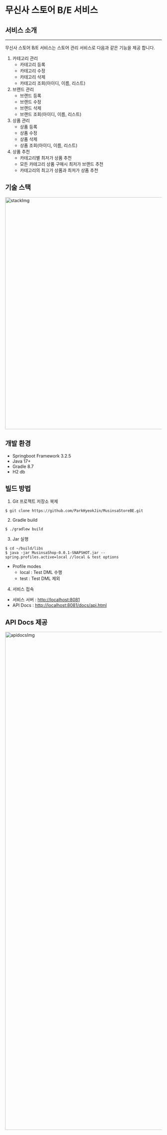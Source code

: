 # 무신사 스토어 B/E 서비스

## 서비스 소개

---

무신사 스토어 B/E 서비스는 스토어 관리 서비스로 다음과 같은 기능을 제공 합니다.

1. 카테고리 관리
   - 카테고리 등록
   - 카테고리 수정
   - 카테고리 삭제
   - 카테고리 조회(아이디, 이름, 리스트)
2. 브랜드 관리
   - 브랜드 등록
   - 브랜드 수정
   - 브랜드 삭제
   - 브랜드 조회(아이디, 이름, 리스트)
3. 상품 관리
   - 상품 등록
   - 상품 수정
   - 상품 삭제
   - 상품 조회(아이디, 이름, 리스트)
4. 상품 추천
   - 카테고리별 최저가 상품 추천
   - 모든 카테고리 상품 구매시 최저가 브랜드 추천
   - 카테고리의 최고가 상품과 최저가 상품 추천

## 기술 스택

<img width="746" alt="stackImg" src="https://github.com/ParkHyeokJin/MusinsaStoreBE/assets/19565772/f3d9de90-22cd-4dad-b983-497c1df266e1">

## 개발 환경

* Springboot Framework 3.2.5
* Java 17+
* Gradle 8.7
* H2 db

## 빌드 방법

1. Git 프로젝트 저장소 복제

```text
$ git clone https://github.com/ParkHyeokJin/MusinsaStoreBE.git
```

2. Gradle build

```text
$ ./gradlew build 
```

3. Jar 실행

```text
$ cd ~/build/libs
$ java -jar MusinsaShop-0.0.1-SNAPSHOT.jar --spring.profiles.active=local //local & test options
```

* Profile modes
  * local : Test DML 수행
  * test  : Test DML 제외

4. 서비스 접속

* 서비스 서버 : [http://localhost:8081]()
* API Docs : [http://localhost:8081/docs/api.html]()


## API Docs 제공

<img width="1601" alt="apidocsImg" src="https://github.com/ParkHyeokJin/MusinsaStoreBE/assets/19565772/edc1e960-4193-4008-87a1-237f8970a15d">

